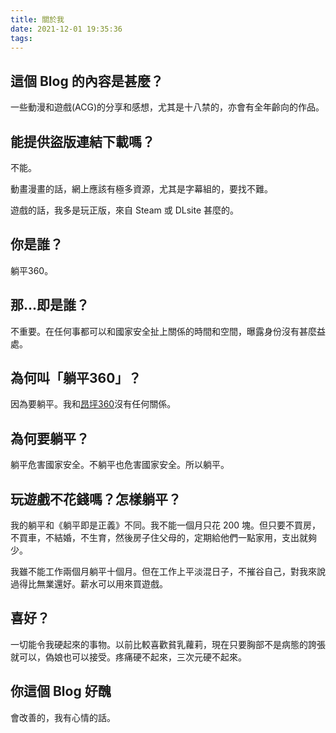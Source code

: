```yaml
---
title: 關於我
date: 2021-12-01 19:35:36
tags:
---
```

## 這個 Blog 的內容是甚麼？

一些動漫和遊戲(ACG)的分享和感想，尤其是十八禁的，亦會有全年齡向的作品。

## 能提供盜版連結下載嗎？

不能。

動畫漫畫的話，網上應該有極多資源，尤其是字幕組的，要找不難。

遊戲的話，我多是玩正版，來自 Steam 或 DLsite 甚麼的。

## 你是誰？

躺平360。

## 那...即是誰？

不重要。在任何事都可以和國家安全扯上關係的時間和空間，曝露身份沒有甚麼益處。

## 為何叫「躺平360」？

因為要躺平。我和[昂坪360](https://zh.wikipedia.org/zh-hk/%E6%98%82%E5%9D%AA360)沒有任何關係。

## 為何要躺平？

躺平危害國家安全。不躺平也危害國家安全。所以躺平。

## 玩遊戲不花錢嗎？怎樣躺平？

我的躺平和《躺平即是正義》不同。我不能一個月只花 200 塊。但只要不買房，不買車，不結婚，不生育，然後房子住父母的，定期給他們一點家用，支出就夠少。

我雖不能工作兩個月躺平十個月。但在工作上平淡混日子，不摧谷自己，對我來說過得比無業還好。薪水可以用來買遊戲。

## 喜好？

一切能令我硬起來的事物。以前比較喜歡貧乳蘿莉，現在只要胸部不是病態的誇張就可以，偽娘也可以接受。疼痛硬不起來，三次元硬不起來。

## 你這個 Blog 好醜

會改善的，我有心情的話。
